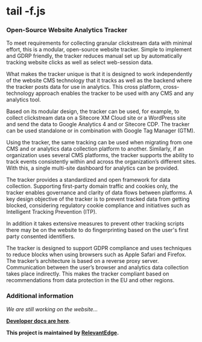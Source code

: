 # tail -f.js

### Open-Source Website Analytics Tracker  

To meet requirements for collecting granular clickstream data with minimal effort, this is a modular, open-source website tracker. Simple to implement and GDRP friendly, the tracker reduces manual set up by automatically tracking website clicks as well as select web-session data. 

What makes the tracker unique is that it is designed to work independently of the website CMS technology that it tracks as well as the backend where the tracker posts data for use in analytics. This cross platform, cross-technology approach enables the tracker to be used with any CMS and any analytics tool.  

Based on its modular design, the tracker can be used, for example, to collect clickstream data on a Sitecore XM Cloud site or a WordPress site and send the data to Google Analytics 4 and or Sitecore CDP. The tracker can be used standalone or in combination with Google Tag Manager (GTM).  

Using the tracker, the same tracking can be used when migrating from one CMS and or analytics data collection platform to another. Similarly, if an organization uses several CMS platforms, the tracker supports the ability to track events consistently within and across the organization’s different sites. With this, a single multi-site dashboard for analytics can be provided. 

The tracker provides a standardized and open framework for data collection. Supporting first-party domain traffic and cookies only, the tracker enables governance and clarity of data flows between platforms. A key design objective of the tracker is to prevent tracked data from getting blocked, considering regulatory cookie compliance and initiatives such as Intelligent Tracking Prevention (ITP). 

In addition it takes extensive measures to prevent other tracking scripts there may be on the website to do fingerprinting based on the user's first party consented identifiers. 

The tracker is designed to support GDPR compliance and uses techniques to reduce blocks when using browsers such as Apple Safari and Firefox. The tracker’s architecture is based on a reverse proxy server. Communication between the user’s browser and analytics data collection takes place indirectly. This makes the tracker compliant based on recommendations from data protection in the EU and other regions. 

### Additional information
*We are still working on the website...*

**[Developer docs are here](https://github.com/relevantedge/tail-f/blob/main/src/npm/README.md)**.


**This project is maintained by [RelevantEdge](https://www.relevant-edge.com).**
